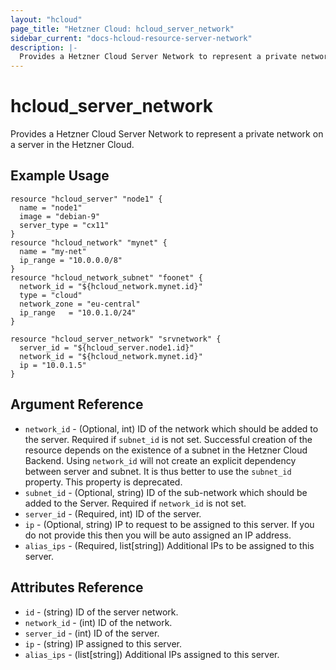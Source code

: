 ```yaml
---
layout: "hcloud"
page_title: "Hetzner Cloud: hcloud_server_network"
sidebar_current: "docs-hcloud-resource-server-network"
description: |-
  Provides a Hetzner Cloud Server Network to represent a private network on a server in the Hetzner Cloud.
---
```


# hcloud_server_network

 Provides a Hetzner Cloud Server Network to represent a private network on a server in the Hetzner Cloud.

## Example Usage

```hcl
resource "hcloud_server" "node1" {
  name = "node1"
  image = "debian-9"
  server_type = "cx11"
}
resource "hcloud_network" "mynet" {
  name = "my-net"
  ip_range = "10.0.0.0/8"
}
resource "hcloud_network_subnet" "foonet" {
  network_id = "${hcloud_network.mynet.id}"
  type = "cloud"
  network_zone = "eu-central"
  ip_range   = "10.0.1.0/24"
}

resource "hcloud_server_network" "srvnetwork" {
  server_id = "${hcloud_server.node1.id}"
  network_id = "${hcloud_network.mynet.id}"
  ip = "10.0.1.5"
}
```

## Argument Reference

- `network_id` - (Optional, int) ID of the network which should be added
  to the server. Required if `subnet_id` is not set. Successful creation
  of the resource depends on the existence of a subnet in the Hetzner
  Cloud Backend. Using `network_id` will not create an explicit
  dependency between server and subnet. It is thus better to use the
  `subnet_id` property. This property is deprecated.
- `subnet_id` - (Optional, string) ID of the sub-network which should be
  added to the Server. Required if `network_id` is not set.
- `server_id` - (Required, int) ID of the server.
- `ip` - (Optional, string) IP to request to be assigned to this server.
  If you do not provide this then you will be auto assigned an IP
  address.
- `alias_ips` - (Required, list[string]) Additional IPs to be assigned
  to this server.

## Attributes Reference

- `id` - (string) ID of the server network.
- `network_id` - (int) ID of the network.
- `server_id` - (int) ID of the server.
- `ip` - (string) IP assigned to this server.
- `alias_ips` - (list[string]) Additional IPs assigned to this server.
